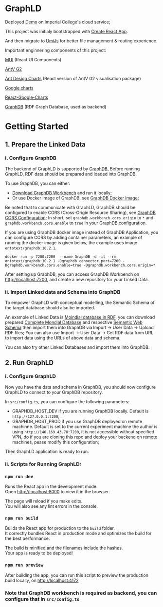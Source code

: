 # GraphLD

Deployed [Demo](http://graphld.doc.ic.ac.uk/) on Imperial College's cloud service;

This project was initialy bootstrapped with [Create React App](https://github.com/facebook/create-react-app).

And then migrate to [UmiJs](https://umijs.org/) for better file management & routing experience.

Important enginnering components of this project:

[MUI](mui.com) (React UI Components)

[AntV G2](https://g2.antv.antgroup.com/manual/introduction)

[Ant Design Charts](https://charts.ant.design/en) (React version of AntV G2 visualisation package)

[Google charts](https://developers.google.com/chart/interactive/docs/gallery/)

[React-Google-Charts](https://www.react-google-charts.com/)

[GraphDB](https://graphdb.ontotext.com/) (RDF Graph Database, used as backend)

# Getting Started

## 1. Prepare the Linked Data

### i. Configure GraphDB

The backend of GraphLD is supported by [GraphDB](https://graphdb.ontotext.com/), Before running GraphLD, RDF data should be prepared and loaded into GraphDB.

To use GraphDB, you can either:

- [Download GraphDB Workbench](https://www.ontotext.com/products/graphdb/download/) and run it locally;
- Or use Docker Image of GraphDB, see [GraphDB Docker Image](https://hub.docker.com/r/ontotext/graphdb/);

Be noted that to communicate with GraphLD, GraphDB should be configured to enable CORS (Cross-Origin Resource Sharing), see [GraphDB CORS Configuration](https://graphdb.ontotext.com/documentation/10.2/directories-and-config-properties.html?highlight=cors); In short, set `graphdb.workbench.cors.origin` to `*` and `graphdb.workbench.cors.enable` to `true` in your GraphDB configuration.

If you are using GraphDB docker image instead of GraphDB Application, you can configure CORS by adding container parameters, an example of running the docker image is given below, the example uses image `ontotext/graphdb:10.2.1`.

    docker run -p 7200:7200  --name GraphDB -d -it --rm ontotext/graphdb:10.2.1 -Dgraphdb.connector.port=7200 -Dgraphdb.workbench.cors.enable=true -Dgraphdb.workbench.cors.origin=*

After setting up GraphDB, you can access GraphDB Workbench on [http://localhost:7200](http://localhost:7200), and create a new repository for your Linked Data.

### ii. Import Linked data and Schema into GraphDB

To empower GraphLD with conceptual modelling, the Semantic Schema of the target database should also be imported.

An example of Linked Data is [Moindial database in RDF](https://www.semwebtech.org/mondial/10/), you can download prepared [Complete Mondial Database](https://www.dbis.informatik.uni-goettingen.de/Mondial/Mondial-RDF/mondial.rdf) and respective [Semantic Web Schema](https://www.dbis.informatik.uni-goettingen.de/Mondial/Mondial-RDF/mondial-meta.rdf) then import them into GraphDB via Import -> User Data -> Upload RDF files; You can also use Import -> User Data -> Get RDF data from URL to import data using the URLs of above data and schema.

You can also try other Linked Databases and import them into GraphDB.

## 2. Run GraphLD

### i. Configure GraphLD

Now you have the data and schema in GraphDB, you should now configure GraphLD to connect to your GraphDB repository.

In `src/config.ts`, you can configure the following parameters:

- GRAPHDB_HOST_DEV if you are running GraphDB locally. Default is `http://127.0.0.1:7200`;
- GRAPHDB_HOST_PROD if you use GraphDB deployed on remote machinne. Default is set to the current experiment machine the author is using `http://146.169.43.78:7200`, it is not accessible without specified VPN, do if you are cloning this repo and deploy your backend on remote machines, pease modify this configuration;

Then GraphLD application is ready to run.

### ii. Scripts for Running GraphLD:

### `npm run dev`

Runs the React app in the development mode.\
Open [http://localhost:8000](http://localhost:8000) to view it in the browser.

The page will reload if you make edits.\
You will also see any lint errors in the console.

### `npm run build`

Builds the React app for production to the `build` folder.\
It correctly bundles React in production mode and optimizes the build for the best performance.

The build is minified and the filenames include the hashes.\
Your app is ready to be deployed!

<!-- See the section about [deployment](https://facebook.github.io/create-react-app/docs/deployment) for more information. -->

### `npm run preview`

After building the app, you can run this script to preview the production build locally, on [http://localhost:4172](http://localhost:4172)

### Note that GraphDB workbench is required as backend, you can configure that in `src/config.ts`
